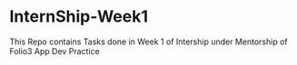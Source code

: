 # InternShip-Week1
This Repo contains Tasks done in Week 1 of Intership under Mentorship of Folio3 App Dev Practice 
